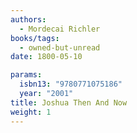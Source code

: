 ```yaml
---
authors:
  - Mordecai Richler
books/tags:
  - owned-but-unread
date: 1800-05-10

params:
  isbn13: "9780771075186"
  year: "2001"
title: Joshua Then And Now
weight: 1
---
```


<!--more-->

